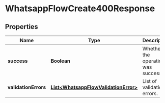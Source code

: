 

# WhatsappFlowCreate400Response


## Properties

| Name | Type | Description | Notes |
|------------ | ------------- | ------------- | -------------|
|**success** | **Boolean** | Whether the operation was successful. |  [optional] |
|**validationErrors** | [**List&lt;WhatsappFlowValidationError&gt;**](WhatsappFlowValidationError.md) | List of validation errors. |  [optional] |



